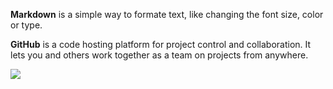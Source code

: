 

**Markdown** is a simple way to formate text, like changing the font size, color or type.

**GitHub** is a code hosting platform for project control and collaboration. 
It lets you and others work together as a team on projects from anywhere.

![](https://www.coderomeos.org/storage/uploads/images/posts/how-to-use-github-simple-github-tutorial-for-beginners-5d75f561e98d4.png)
